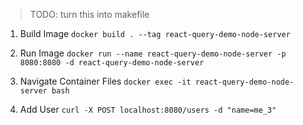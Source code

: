 > TODO: turn this into makefile

1. Build Image
`docker build . --tag react-query-demo-node-server`

2. Run Image
`docker run --name react-query-demo-node-server -p 8080:8080 -d react-query-demo-node-server`

3. Navigate Container Files
`docker exec -it react-query-demo-node-server bash`

4. Add User
`curl -X POST localhost:8080/users -d "name=me_3"`